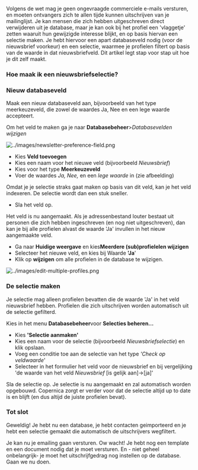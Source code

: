 Volgens de wet mag je geen ongevraagde commerciele e-mails versturen, en
moeten ontvangers zich te allen tijde kunnen uitschrijven van je
mailinglijst. Je kan mensen die zich hebben uitgeschreven direct
verwijderen uit je database, maar je kan ook bij het profiel een
'vlaggetje' zetten waaruit hun gewijzigde interesse blijkt, en op basis
hiervan een selectie maken. Je hebt hiervoor een apart databaseveld
nodig (voor de nieuwsbrief voorkeur) en een selectie, waarmee je
profielen filtert op basis van de waarde in dat nieuwsbriefveld. Dit
artikel legt stap voor stap uit hoe je dit zelf maakt.

### Hoe maak ik een nieuwsbriefselectie?

### Nieuw databaseveld

Maak een nieuw databaseveld aan, bijvoorbeeld van het type
meerkeuzeveld, die zowel de waardes Ja, Nee en een lege waarde
accepteert.

Om het veld te maken ga je naar **Databasebeheer**\>*Databasevelden
wijzigen*

![../images/newsletter-preference-field.png](../images/Documentation/newsletter-preference-field.png "https://pic.vicinity.nl/127/0/112849/newsletter-preference-field.png")

-   Kies **Veld toevoegen**
-   Kies een naam voor het nieuwe veld (bijvoorbeeld *Nieuwsbrief*)
-   Kies voor het type **Meerkeuzeveld**
-   Voer de waardes *Ja, Nee,* en een *lege waarde* in (zie afbeelding)

Omdat je je selectie straks gaat maken op basis van dit veld, kan je het
veld indexeren. De selectie wordt dan een stuk sneller.

-   Sla het veld op.

Het veld is nu aangemaakt. Als je adressenbestand louter bestaat uit
personen die zich hebben ingeschreven (en nog niet uitgeschreven), dan
kan je bij alle profielen alvast de waarde 'Ja' invullen in het nieuw
aangemaakte veld.

-   Ga naar **Huidige weergave** en kies**Meerdere (sub)profielelen
    wijzigen**
-   Selecteer het nieuwe veld, en kies bij Waarde **'Ja**'
-   Klik op **wijzigen** om alle profielen in de database te wijzigen.

![../images/edit-multiple-profiles.png](../images/Documentation/edit-multiple-profiles.png "https://pic.vicinity.nl/127/0/112847/edit-multiple-profiles.png")

### De selectie maken

Je selectie mag alleen profielen bevatten die de waarde 'Ja' in het veld
nieuwsbrief hebben. Profielen die zich uitschrijven worden automatisch
uit de selectie gefilterd.

Kies in het menu **Databasebeheer**voor **Selecties beheren...**

-   Kies **'Selectie aanmaken'**
-   Kies een naam voor de selectie (bijvoorbeeld *Nieuwsbriefselectie*)
    en klik opslaan.
-   Voeg een conditie toe aan de selectie van het type *'Check op
    veldwaarde*'
-   Selecteer in het formulier het veld voor de nieuwsbrief en bij
    vergelijking 'de waarde van het veld *Nieuwsbrief* [is gelijk
    aan]-\>[ja]'

Sla de selectie op. Je selectie is nu aangemaakt en zal automatisch
worden opgebouwd. Copernica zorgt er verder voor dat de selectie altijd
up to date is en blijft (en dus altijd de juiste profielen bevat).

### Tot slot

Geweldig! Je hebt nu een database, je hebt contacten geimporteerd en je
hebt een selectie gemaakt die automatisch de uitschrijvers wegfiltert.

Je kan nu je emailing gaan versturen. Ow wacht! Je hebt nog een template
en een document nodig dat je moet versturen. En - niet geheel
onbelangrijk- je moet het uitschrijfgedrag nog instellen op de database.
Gaan we nu doen.
